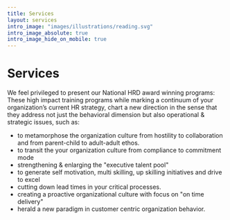 ```yaml
---
title: Services
layout: services
intro_image: "images/illustrations/reading.svg"
intro_image_absolute: true
intro_image_hide_on_mobile: true 
---
```


# Services 

We feel privileged to present our National HRD award winning programs: These high impact training programs while marking a continuum of your organization’s current HR strategy, chart a new direction in the sense that they address not just the behavioral dimension but also operational & strategic issues, such as:
 - to metamorphose the organization culture from hostility to collaboration and from parent-child to adult-adult ethos. 
- to transit the your organization culture from compliance to commitment mode
- strengthening & enlarging the "executive talent pool"
- to generate self motivation, multi skilling, up skilling initiatives and drive to excel
- cutting down lead times in your critical processes.
- creating a proactive organizational culture with focus on "on time delivery"  
- herald a new paradigm in customer centric organization behavior.


